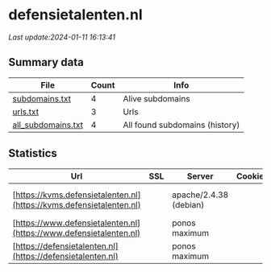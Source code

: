 # defensietalenten.nl
*Last update:2024-01-11 16:13:41*
## Summary data
| File       | Count | Info |
|------------|-------|------|
|[subdomains.txt](/data/defensietalenten/subdomains.txt)|4|Alive subdomains|
|[urls.txt](/data/defensietalenten/urls.txt)|3|Urls|
|[all_subdomains.txt](/data/defensietalenten/all_subdomains.txt)|4|All found subdomains (history)|
## Statistics
| Url | SSL | Server | Cookie | HSTS | CSP | XFO | XXP | RP | Tech |
|------------|-------|------|------|------|------|------|------|------|------|
|[https://kvms.defensietalenten.nl](https://kvms.defensietalenten.nl)| |apache/2.4.38 (debian)| | | | | |:white_check_mark: |Apache HTTP Server:2...|
|[https://www.defensietalenten.nl](https://www.defensietalenten.nl)| |ponos maximum| |:white_check_mark: | |:warning: |:white_check_mark: |:white_check_mark: |:white_check_mark: |HSTS|
|[https://defensietalenten.nl](https://defensietalenten.nl)| |ponos maximum| |:white_check_mark: | |:warning: |:white_check_mark: |:white_check_mark: |:white_check_mark: |HSTS|